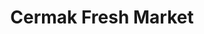 ---
title: "Cermak Fresh Market"
url: /chicago/cermak-fresh-market-south-pulaski-road/
shop: Supermarkt
---